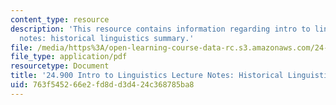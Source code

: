 ```yaml
---
content_type: resource
description: 'This resource contains information regarding intro to linguistics lecture
  notes: historical linguistics summary.'
file: /media/https%3A/open-learning-course-data-rc.s3.amazonaws.com/24-900-introduction-to-linguistics-fall-2012/763f545266e2fd8dd3d424c368785ba8_MIT24_900F12_HisLingsumary.pdf
file_type: application/pdf
resourcetype: Document
title: '24.900 Intro to Linguistics Lecture Notes: Historical Linguistics Summary'
uid: 763f5452-66e2-fd8d-d3d4-24c368785ba8
---
```

